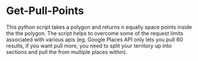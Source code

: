 # Get-Pull-Points
This python script takes a polygon and returns n equally space points inside the the polygon. The script helps to overcome some of the request limits associated with various apis (eg. Google Places API only lets you pull 60 results, if you want pull more, you need to split your territory up into sections and pull the from multiple places within).
